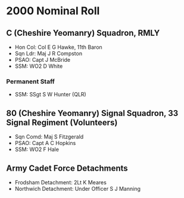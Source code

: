# 2000 Nominal Roll

## C (Cheshire Yeomanry) Squadron, RMLY

* Hon Col: Col E G Hawke, 11th Baron
* Sqn Ldr: Maj J R Compston
* PSAO: Capt J McBride
* SSM: WO2 D White

### Permanent Staff

* SSM: SSgt S W Hunter (QLR)

## 80 (Cheshire Yeomanry) Signal Squadron, 33 Signal Regiment (Volunteers)

* Sqn Comd: Maj S Fitzgerald
* PSAO: Capt A C Hopkins
* SSM: WO2 F Hale

## Army Cadet Force Detachments

* Frodsham Detachment: 2Lt K Meares
* Northwich Detachment: Under Officer S J Manning
